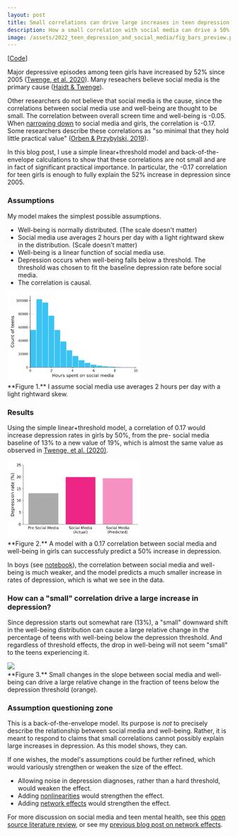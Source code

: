 ```yaml
---
layout: post
title: Small correlations can drive large increases in teen depression
description: How a small correlation with social media can drive a 50% increase in teen depression
image: /assets/2022_teen_depression_and_social_media/fig_bars_preview.png
---
```

[[Code](https://github.com/csaid/teen-depression-and-social-media/blob/main/Teen%20mental%20health%20and%20social%20media%20%E2%80%93%20Back%20of%20the%20envelope%20calculations.ipynb)]

Major depressive episodes among teen girls have increased by 52% since 2005 ([Twenge, et al. 2020](https://prcp.psychiatryonline.org/doi/10.1176/appi.prcp.20190015)). Many reseachers believe social media is the primary cause ([Haidt & Twenge](https://docs.google.com/document/d/1w-HOfseF2wF9YIpXwUUtP65-olnkPyWcgF5BiAtBEy0/edit)).

Other researchers do not believe that social media is the cause, since the correlations between social media use and well-being are thought to be small. The correlation between overall screen time and well-being is -0.05. When [narrowing down](https://www.nature.com/articles/s41562-020-0839-4.epdf?author_access_token=AMli-v_NVizlRHfiHJUs2NRgN0jAjWel9jnR3ZoTv0NyO6WHXhaam3zaljiEGjfZWSw5xRcCYPYjudNb4RKEc1H5eAeNLyrwNMcZ3q6A3hZiGMwJNpRy1HGyUwXOLDn2TDAS79zv5Lgv80kc2gm_6A%3D%3D
) to social media and girls, the correlation is -0.17. Some researchers describe these correlations as "so minimal that they hold little practical value" ([Orben & Przybylski, 2019](https://files.de-1.osf.io/v1/resources/q7pr4/providers/osfstorage/5de76058e1e62f000c37365c?action=download&version=1&direct)). 

In this blog post, I use a simple linear+threshold model and back-of-the-envelope calculations to show that these correlations are not small and are in fact of significant practical importance. In particular, the -0.17 correlation for teen girls is enough to fully explain the 52% increase in depression since 2005. 

### Assumptions
My model makes the simplest possible assumptions. 
* Well-being is normally distributed. (The scale doesn't matter)
* Social media use averages 2 hours per day with a light rightward skew in the distribution. (Scale doesn't matter)
* Well-being is a linear function of social media use.
* Depression occurs when well-being falls below a threshold. The threshold was chosen to fit the baseline depression rate before social media.
* The correlation is causal.
<div class="wrapper">
  <img src='/assets/2022_teen_depression_and_social_media/fig_hours.png' class="inner" style="position:relative border: #222 2px solid; max-width:60%;" >
  <div class="caption">**Figure 1.** I assume social media use averages 2 hours per day with a light rightward skew.
  </div>
</div>

### Results
Using the simple linear+threshold model, a correlation of 0.17 would increase depression rates in girls by 50%, from the pre- social media baseline of 13% to a new value of 19%, which is almost the same value as observed in [Twenge, et al. (2020)](https://prcp.psychiatryonline.org/doi/10.1176/appi.prcp.20190015). 
<div class="wrapper">
  <img src='/assets/2022_teen_depression_and_social_media/fig_bars.png' class="inner" style="position:relative border: #222 2px solid; max-width:60%;" >
  <div class="caption">**Figure 2.** A model with a 0.17 correlation between social media and well-being in girls can successfuly predict a 50% increase in depression.
  </div>
</div>

In boys (see [notebook](https://github.com/csaid/teen-depression-and-social-media/blob/main/Teen%20mental%20health%20and%20social%20media%20%E2%80%93%20Back%20of%20the%20envelope%20calculations.ipynb)), the correlation between social media and well-being is much weaker, and the model predicts a much smaller increase in rates of depression, which is what we see in the data. 

### How can a "small" correlation drive a large increase in depression?
Since depression starts out somewhat rare (13%), a "small" downward shift in the well-being distribution can cause a large relative change in the percentage of teens with well-being below the depression threshold. And regardless of threshold effects, the drop in well-being will not seem "small" to the teens experiencing it.
<div class="wrapper">
  <img src='/assets/2022_teen_depression_and_social_media/animation.gif' class="inner" style="position:relative border: #222 2px solid; max-width:100%;" >
  <div class="caption">**Figure 3.** Small changes in the slope between social media and well-being can drive a large relative change in the fraction of teens below the depression threshold (orange).
  </div>
</div>

### Assumption questioning zone
This is a back-of-the-envelope model. Its purpose is _not_ to precisely describe the relationship between social media and well-being. Rather, it is meant to respond to claims that small correlations cannot possibly explain large increases in depression. As this model shows, they can.

If one wishes, the model's assumptions could be further refined, which would variously strengthen or weaken the size of the effect.
* Allowing noise in depression diagnoses, rather than a hard threshold, would weaken the effect.
* Adding [nonlinearities](https://doi.org/10.1038/s41562-020-0839-4) would strengthen the effect.
* Adding [network effects](https://chris-said.io/2021/08/14/teens-loneliness-social-media/) would strengthen the effect.

For more discussion on social media and teen mental health, see this [open source literature review](https://docs.google.com/document/d/1w-HOfseF2wF9YIpXwUUtP65-olnkPyWcgF5BiAtBEy0/edit), or see my [previous blog post on network effects](https://chris-said.io/2021/08/14/teens-loneliness-social-media/).